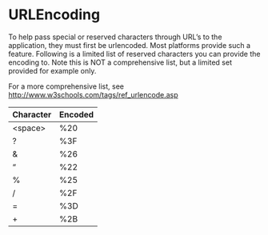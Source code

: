 # URLEncoding

To help pass special or reserved characters through URL’s to the application, they must first be urlencoded. Most platforms provide such a feature. Following is a limited list of reserved characters you can provide the encoding to. Note this is NOT a comprehensive list, but a limited set provided for example only.

For a more comprehensive list, see <http://www.w3schools.com/tags/ref_urlencode.asp>

| Character | Encoded |
|-----------|---------|
| \<space\> | %20     |
| ?         | %3F     |
| &         | %26     |
| “         | %22     |
| %         | %25     |
| /         | %2F     |
| =         | %3D     |
| \+        | %2B     |

